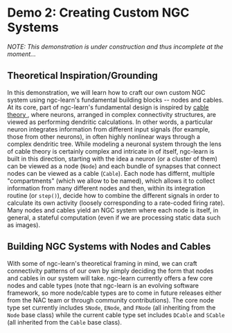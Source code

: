 # Demo 2: Creating Custom NGC Systems

<i>NOTE: This demonstration is under construction and thus incomplete at the moment...</i>

## Theoretical Inspiration/Grounding
In this demonstration, we will learn how to craft our own custom NGC system
using ngc-learn's fundamental building blocks -- nodes and cables. At its core,
part of ngc-learn's fundamental design is inspired by
<a href="http://www.scholarpedia.org/article/Neuronal_cable_theory">cable theory </a>,
where neurons, arranged in complex connectivity structures, are viewed as
performing dendritic calculations. In other words, a particular neuron integrates
information from different input signals (for example, those from other neurons), in
often highly nonlinear ways through a complex dendritic tree. While modeling
a neuronal system through the lens of cable theory is certainly complex and intricate
in of itself, ngc-learn is built in this direction, starting with the idea a neuron
(or a cluster of them) can be viewed as a node (`Node`) and each bundle of synapses
that connect nodes can be viewed as a cable (`Cable`). Each node has differnt, multiple
"compartments" (which we allow to be named), which allows it to collect information
from many different nodes and then, within its integration routine (or `step()`),
decide how to combine the different signals in order to calculate its own activity
(loosely corresponding to a rate-coded firing rate). Many nodes and cables yield
an NGC system where each node is itself, in general, a stateful computation (even
if we are processing static data such as images).

## Building NGC Systems with Nodes and Cables
With some of ngc-learn's theoretical framing in mind, we can craft connectivity
patterns of our own by simply deciding the form that nodes and cables in our system
will take. ngc-learn currently offers a few core nodes and cable types (note that
ngc-learn is an evolving software framework, so more node/cable types are to come
in future releases either from the NAC team or through community contributions).
The core node type set currently includes `SNode`, `ENode`, and `FNode` (all inheriting
from the `Node` base class) while the current cable type set includes `DCable` and
`SCable` (all inherited from the `Cable` base class).
